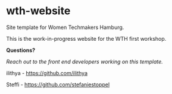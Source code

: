 # wth-website
Site template for Women Techmakers Hamburg.

This is the work-in-progress website for the WTH first workshop.

**Questions?** 

*Reach out to the front end developers working on this template.* 

ilithya - https://github.com/ilithya

Steffi - https://github.com/stefaniestoppel